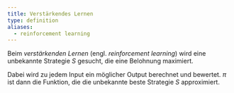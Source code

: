 ```yaml
---
title: Verstärkendes Lernen
type: definition
aliases:
  - reinforcement learning
---
```


Beim *verstärkenden Lernen* (engl. *reinforcement learning*) wird eine unbekannte Strategie $S$ gesucht, die eine Belohnung maximiert.

Dabei wird zu jedem Input ein möglicher Output berechnet und bewertet.
$\pi$ ist dann die Funktion, die die unbekannte beste Strategie $S$ approximiert.